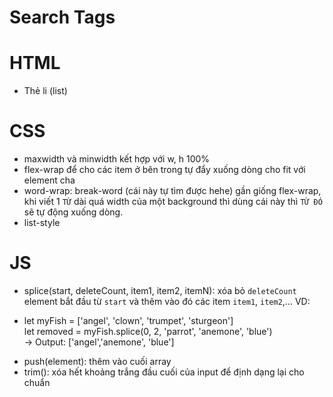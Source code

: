 # Search Tags

# HTML
- Thẻ li (list)

# CSS
- maxwidth và minwidth kết hợp với w, h 100%
- flex-wrap để cho các item ở bên trong tự đẩy xuống dòng cho fit với element cha
- word-wrap: break-word (cái này tự tìm được hehe) gần giống flex-wrap, khi viết 1 `TỪ` dài quá width của một background thì dùng cái này thì `TỪ ĐÓ` sẽ tự động xuống dòng.
- list-style

# JS
- splice(start, deleteCount, item1, item2, itemN): xóa bỏ `deleteCount` element bắt đầu từ `start` và thêm vào đó các item `item1`, `item2`,... VD:
+ let myFish = ['angel', 'clown', 'trumpet', 'sturgeon'] <br>
let removed = myFish.splice(0, 2, 'parrot', 'anemone', 'blue') <br>
-> Output: ['angel','anemone', 'blue']
- push(element): thêm vào cuối array
- trim(): xóa hết khoảng trắng đầu cuối của input để định dạng lại cho chuẩn
